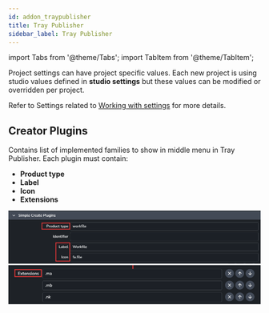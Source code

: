 ```yaml
---
id: addon_traypublisher
title: Tray Publisher
sidebar_label: Tray Publisher
---
```


import Tabs from '@theme/Tabs';
import TabItem from '@theme/TabItem';

Project settings can have project specific values. Each new project is using studio values defined in **studio settings** but these values can be modified or overridden per project.

Refer to Settings related to [Working with settings](admin_settings) for more details.

## Creator Plugins

Contains list of implemented families to show in middle menu in Tray Publisher. Each plugin must contain:

- **Product type**
- **Label**
- **Icon**
- **Extensions**

![example of simple creator plugin](assets/admin_traypublisher_settings_simple.png)
![example of complex creator plugin](assets/admin_traypublisher_settings_simple_extensions.png)